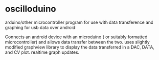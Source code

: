 # oscilloduino
arduino/other microcontroller program for use with data transference and graphing for usb data over android

Connects an android device with an microduino ( or suitably formatted microcontroller) and allows data transfer between the two. 
uses slightly modified graphview library to display the data transferred in a DAC, DATA, and CV plot. realtime graph updates.

